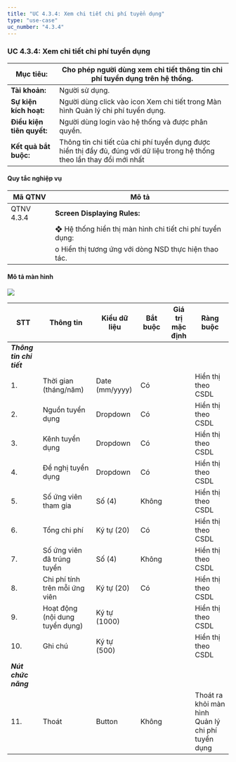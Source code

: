 ```yaml
---
title: "UC 4.3.4: Xem chi tiết chi phí tuyển dụng"
type: "use-case"
uc_number: "4.3.4"
---
```


### UC 4.3.4: Xem chi tiết chi phí tuyển dụng 

| **Mục tiêu:** | Cho phép người dùng xem chi tiết thông tin chi phí tuyển dụng trên hệ thống. |
| --- | --- |
| **Tài khoản:** | Người sử dụng. |
| **Sự kiện kích hoạt:** | Người dùng click vào icon Xem chi tiết trong Màn hình Quản lý chi phí tuyển dụng. |
| **Điều kiện tiên quyết:** | Người dùng login vào hệ thống và được phân quyền. |
| **Kết quả bắt buộc:** | Thông tin chi tiết của chi phí tuyển dụng được hiển thị đầy đủ, đúng với dữ liệu trong hệ thống theo lần thay đổi mới nhất |

#### Quy tắc nghiệp vụ

| **Mã QTNV** | **Mô tả** |
| --- | --- |
| QTNV 4.3.4 | **Screen Displaying Rules:** |
|  | ❖ Hệ thống hiển thị màn hình chi tiết chi phí tuyển dụng: |
|  | o Hiển thị tương ứng với dòng NSD thực hiện thao tác. |

#### Mô tả màn hình

![](media/image25.png)

| **STT** | **Thông tin** | **Kiểu dữ liệu** | **Bắt buộc** | **Giá trị mặc định** | **Ràng buộc** |
| --- | --- | --- | --- | --- | --- |
| ***Thông tin chi tiết*** |  |  |  |  |  |
| 1\. | Thời gian (tháng/năm) | Date (mm/yyyy) | Có |  | Hiển thị theo CSDL |
| 2\. | Nguồn tuyển dụng | Dropdown | Có |  | Hiển thị theo CSDL |
| 3\. | Kênh tuyển dụng | Dropdown | Có |  | Hiển thị theo CSDL |
| 4\. | Đề nghị tuyển dụng | Dropdown | Có |  | Hiển thị theo CSDL |
| 5\. | Số ứng viên tham gia | Số (4) | Không |  | Hiển thị theo CSDL |
| 6\. | Tổng chi phí | Ký tự (20) | Có |  | Hiển thị theo CSDL |
| 7\. | Số ứng viên đã trúng tuyển | Số (4) | Không |  | Hiển thị theo CSDL |
| 8\. | Chi phí tính trên mỗi ứng viên | Ký tự (20) | Có |  | Hiển thị theo CSDL |
| 9\. | Hoạt động (nội dung tuyển dụng) | Ký tự (1000) |  |  | Hiển thị theo CSDL |
| 10\. | Ghi chú | Ký tự (500) |  |  | Hiển thị theo CSDL |
| ***Nút chức năng*** |  |  |  |  |  |
| 11\. | Thoát | Button | Không |  | Thoát ra khỏi màn hình Quản lý chi phí tuyển dụng |
